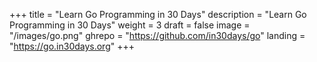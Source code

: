 +++
title = "Learn Go Programming in 30 Days"
description = "Learn Go Programming in 30 Days"
weight = 3
draft = false
image = "/images/go.png"
ghrepo = "https://github.com/in30days/go"
landing = "https://go.in30days.org"
+++

